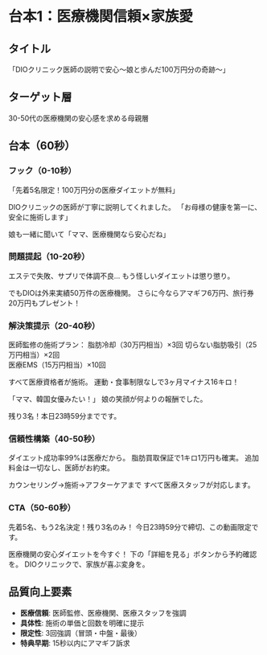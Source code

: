 # 台本1：医療機関信頼×家族愛

## タイトル
「DIOクリニック医師の説明で安心～娘と歩んだ100万円分の奇跡～」

## ターゲット層
30-50代の医療機関の安心感を求める母親層

## 台本（60秒）

### フック（0-10秒）
「先着5名限定！100万円分の医療ダイエットが無料」

DIOクリニックの医師が丁寧に説明してくれました。
「お母様の健康を第一に、安全に施術します」

娘も一緒に聞いて「ママ、医療機関なら安心だね」

### 問題提起（10-20秒）
エステで失敗、サプリで体調不良...
もう怪しいダイエットは懲り懲り。

でもDIOは外来実績50万件の医療機関。
さらに今ならアマギフ6万円、旅行券20万円もプレゼント！

### 解決策提示（20-40秒）
医師監修の施術プラン：
脂肪冷却（30万円相当）×3回
切らない脂肪吸引（25万円相当）×2回  
医療EMS（15万円相当）×10回

すべて医療資格者が施術。
運動・食事制限なしで3ヶ月マイナス16キロ！

「ママ、韓国女優みたい！」
娘の笑顔が何よりの報酬でした。

残り3名！本日23時59分までです。

### 信頼性構築（40-50秒）
ダイエット成功率99%は医療だから。
脂肪買取保証で1キロ1万円も確実。
追加料金は一切なし、医師がお約束。

カウンセリング→施術→アフターケアまで
すべて医療スタッフが対応します。

### CTA（50-60秒）
先着5名、もう2名決定！残り3名のみ！
今日23時59分で締切、この動画限定です。

医療機関の安心ダイエットを今すぐ！
下の「詳細を見る」ボタンから予約確認を。
DIOクリニックで、家族が喜ぶ変身を。

## 品質向上要素
- **医療信頼**: 医師監修、医療機関、医療スタッフを強調
- **具体性**: 施術の単価と回数を明確に提示
- **限定性**: 3回強調（冒頭・中盤・最後）
- **特典早期**: 15秒以内にアマギフ訴求